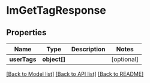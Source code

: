 # ImGetTagResponse

## Properties
Name | Type | Description | Notes
------------ | ------------- | ------------- | -------------
**userTags** | **object[]** |  | [optional] 

[[Back to Model list]](../README.md#documentation-for-models) [[Back to API list]](../README.md#documentation-for-api-endpoints) [[Back to README]](../README.md)


